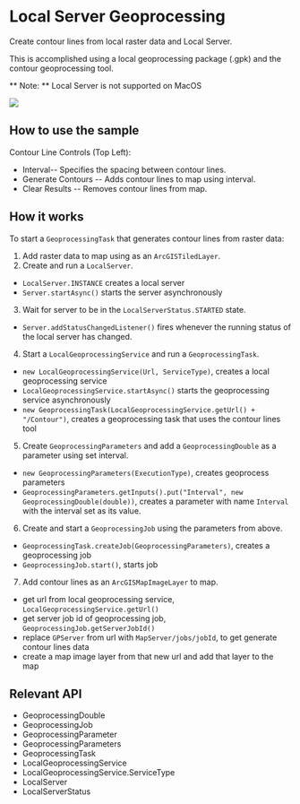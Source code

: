 # Local Server Geoprocessing

Create contour lines from local raster data and Local Server.
 
This is accomplished using a local geoprocessing package (.gpk) and the contour geoprocessing tool.

** Note: ** Local Server is not supported on MacOS

![]("LocalServerGeoprocessing.png)

## How to use the sample

Contour Line Controls (Top Left):
  * Interval-- Specifies the spacing between contour lines.
  * Generate Contours --  Adds contour lines to map using interval.
  * Clear Results --  Removes contour lines from map.
  
## How it works

To start a `GeoprocessingTask` that generates contour lines from raster data:


1. Add raster data to map using as an `ArcGISTiledLayer`.
2. Create and run a `LocalServer`.
  
  * `LocalServer.INSTANCE` creates a local server
  * `Server.startAsync()` starts the server asynchronously
3. Wait for server to be in the `LocalServerStatus.STARTED` state.
  
  * `Server.addStatusChangedListener()` fires whenever the running status of the local server has changed.
4. Start a `LocalGeoprocessingService` and run a `GeoprocessingTask`.
  
  * `new LocalGeoprocessingService(Url, ServiceType)`, creates a local geoprocessing service
  * `LocalGeoprocessingService.startAsync()` starts the geoprocessing service asynchronously
  * `new GeoprocessingTask(LocalGeoprocessingService.getUrl() + "/Contour")`, creates a geoprocessing task that uses the contour lines tool
5. Create `GeoprocessingParameters` and add a `GeoprocessingDouble` as a parameter using set interval.
  
  * `new GeoprocessingParameters(ExecutionType)`, creates geoprocess parameters
  * `GeoprocessingParameters.getInputs().put("Interval", new GeoprocessingDouble(double))`, creates a parameter with name `Interval` with the interval set as its value.
6. Create and start a `GeoprocessingJob` using the parameters from above.
  
  * `GeoprocessingTask.createJob(GeoprocessingParameters)`, creates a geoprocessing job
  * `GeoprocessingJob.start()`, starts job
7. Add contour lines as an `ArcGISMapImageLayer` to map.
  
  * get url from local geoprocessing service, `LocalGeoprocessingService.getUrl()`
  * get server job id of geoprocessing job, `GeoprocessingJob.getServerJobId()`
  * replace `GPServer` from url with `MapServer/jobs/jobId`, to get generate contour lines data
  * create a map image layer from that new url and add that layer to the map


## Relevant API


* GeoprocessingDouble
* GeoprocessingJob
* GeoprocessingParameter
* GeoprocessingParameters
* GeoprocessingTask
* LocalGeoprocessingService
* LocalGeoprocessingService.ServiceType
* LocalServer
* LocalServerStatus

